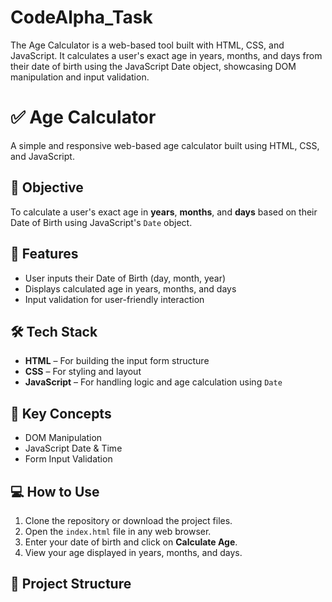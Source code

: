 # CodeAlpha_Task
The Age Calculator is a web-based tool built with HTML, CSS, and JavaScript. It calculates a user's exact age in years, months, and days from their date of birth using the JavaScript Date object, showcasing DOM manipulation and input validation.

# ✅ Age Calculator

A simple and responsive web-based age calculator built using HTML, CSS, and JavaScript.

## 📝 Objective
To calculate a user's exact age in **years**, **months**, and **days** based on their Date of Birth using JavaScript's `Date` object.

## 🎯 Features
- User inputs their Date of Birth (day, month, year)
- Displays calculated age in years, months, and days
- Input validation for user-friendly interaction

## 🛠️ Tech Stack
- **HTML** – For building the input form structure  
- **CSS** – For styling and layout  
- **JavaScript** – For handling logic and age calculation using `Date`

## 🔑 Key Concepts
- DOM Manipulation  
- JavaScript Date & Time  
- Form Input Validation  

## 💻 How to Use
1. Clone the repository or download the project files.
2. Open the `index.html` file in any web browser.
3. Enter your date of birth and click on **Calculate Age**.
4. View your age displayed in years, months, and days.

## 📁 Project Structure
